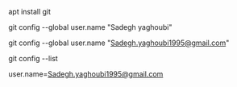 
apt install git


git config --global user.name "Sadegh yaghoubi"

git config --global user.name "Sadegh.yaghoubi1995@gmail.com"



git config --list

user.name=Sadegh.yaghoubi1995@gmail.com
